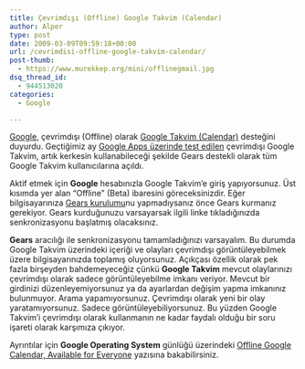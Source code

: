 ```yaml
---
title: Çevrimdışı (Offline) Google Takvim (Calendar)
author: Alper
type: post
date: 2009-03-09T09:59:18+00:00
url: /cevrimdisi-offline-google-takvim-calendar/
post-thumb:
  - https://www.murekkep.org/mini/offlinegmail.jpg
dsq_thread_id:
  - 944513020
categories:
  - Google

---
```

[Google][1], çevrimdışı (Offline) olarak [Google Takvim (Calendar)][2] desteğini duyurdu. Geçtiğimiz ay [Google Apps üzerinde test edilen][3] çevrimdışı Google Takvim, artık kerkesin kullanabileceği şekilde Gears destekli olarak tüm Google Takvim kullanıcılarına açıldı. 

Aktif etmek için **Google** hesabınızla Google Takvim&#8217;e giriş yapıyorsunuz. Üst kısımda yer alan &#8220;Offline&#8221; (Beta) ibaresini göreceksinizdir. Eğer bilgisayarınıza [Gears kurulumu][4]nu yapmadıysanız önce Gears kurmanız gerekiyor. Gears kurduğunuzu varsayarsak ilgili linke tıkladığınızda senkronizasyonu başlatmış olacaksınız. <!--more-->

**Gears** aracılığı ile senkronizasyonu tamamladığınızı varsayalım. Bu durumda Google Takvim üzerindeki içeriği ve olayları çevrimdışı görüntüleyebilmek üzere bilgisayarınızda toplamış oluyorsunuz. Açıkçası özellik olarak pek fazla birşeyden bahdemeyeceğiz çünkü **Google Takvim** mevcut olaylarınızı çevrimdışı olarak sadece görüntüleyebilme imkanı veriyor. Mevcut bir girdinizi düzenleyemiyorsunuz ya da ayarlardan değişim yapma imkanınız bulunmuyor. Arama yapamıyorsunuz. Çevrimdışı olarak yeni bir olay yaratamıyorsunuz. Sadece görüntüleyebiliyorsunuz. Bu yüzden Google Takvim&#8217;i çevrimdışı olarak kullanmanın ne kadar faydalı olduğu bir soru işareti olarak karşımıza çıkıyor. 

Ayrıntılar için **Google Operating System** günlüğü üzerindeki [Offline Google Calendar, Available for Everyone][5] yazısına bakabilirsiniz.

 [1]: https://www.murekkep.org/konu/web-uygulamalari-ve-internet/google
 [2]: https://www.google.com/calendar
 [3]: https://googlesystem.blogspot.com/2009/02/offline-google-calendar.html
 [4]: https://gears.google.com/
 [5]: https://googlesystem.blogspot.com/2009/03/offline-google-calendar-available-for.html